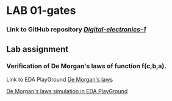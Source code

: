 # LAB 01-gates

### Link to GitHub repository [*Digital-electronics-1*](https://github.com/xknobm00/Digital-electronics-1)

## Lab assignment

### Verification of De Morgan's laws of function f(c,b,a).

Link to EDA PlayGround [De Morgan's laws](https://www.edaplayground.com/x/fDPy)

  [De Morgan's laws simulation in EDA PlayGround](IMAGES/DeM_law.png)


